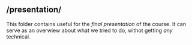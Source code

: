 ## /presentation/

This folder contains useful for the *final presentation* of the course. It can serve as an overwiew about what we tried to do, withot getting *any* technical.